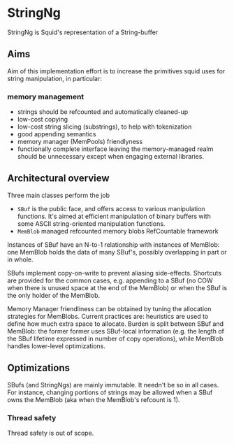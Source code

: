 # StringNg

StringNg is Squid's representation of a String-buffer

## Aims
Aim of this implementation effort is to increase the primitives squid uses for string manipulation, in particular:

### memory management
- strings should be refcounted and automatically cleaned-up
- low-cost copying
- low-cost string slicing (substrings), to help with tokenization
- good appending semantics
- memory manager (MemPools) friendlyness
- functionally complete interface
    leaving the memory-managed realm should be unnecessary except when engaging external libraries.

## Architectural overview
Three main classes perform the job
- `SBuf` is the public face, and offers access to various manipulation functions.
    It's aimed at efficient manipulation of binary buffers with some ASCII string-oriented manipulation functions.
- `MemBlob` managed refcounted memory blobs RefCountable framework

Instances of SBuf have an N-to-1 relationship with instances of MemBlob:
one MemBlob holds the data of many SBuf's, possibly overlapping in part
or in whole.

SBufs implement copy-on-write to prevent aliasing side-effects.
Shortcuts are provided for the common cases, e.g. appending to a SBuf
(no COW when there is unused space at the end of the MemBlob) or when the SBuf
is the only holder of the MemBlob.

Memory Manager friendliness can be obtained by tuning the allocation
strategies for MemBlobs. Current practices are: heuristics are used
to define how much extra space to allocate. Burden is split between
SBuf and MemBlob: the former former uses SBuf-local information
(e.g. the length of the SBuf lifetime expressed in number of copy operations),
while MemBlob handles lower-level optimizations.

## Optimizations
SBufs (and StringNgs) are mainly immutable. It needn't be so in all cases.
For instance, changing portions of strings may be allowed when a SBuf
owns the MemBlob (aka when the MemBlob's refcount is 1).

### Thread safety
Thread safety is out of scope.
